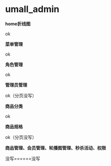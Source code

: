 # umall_admin

**home折线图**

ok

**菜单管理**

ok

**角色管理**

ok

**管理员管理**

ok（分页没写）

**商品分类**

ok

**商品规格**

ok（分页没写）

**商品管理、会员管理、轮播图管理、秒杀活动、权限**

没写======没写